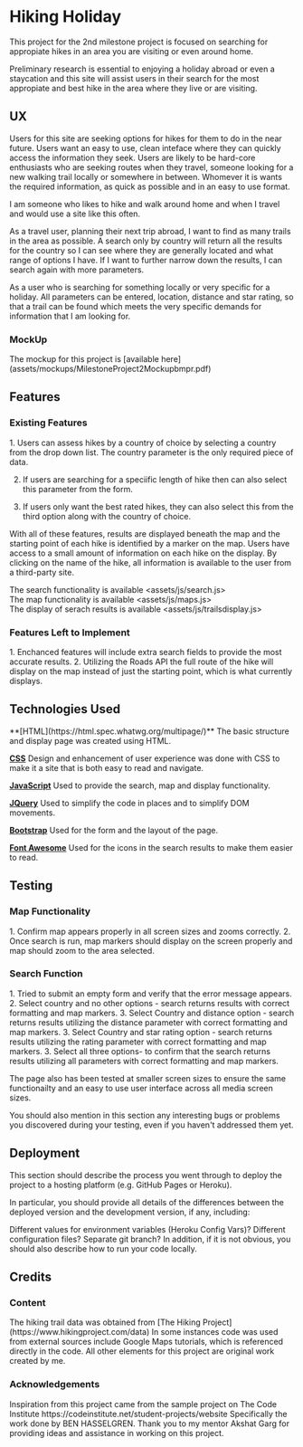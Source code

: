 <h1>Hiking Holiday</h1>
This project for the 2nd milestone project is focused on searching for appropiate hikes in an area you are visiting or even around home.  

Preliminary research is essential to enjoying a holiday abroad or even a staycation and this site will assist users in their search for 
the most appropiate and best hike in the area where they live or are visiting.  

<h2>UX</h2>
Users for this site are seeking options for hikes for them to do in the near future.  Users want an easy to use, clean inteface where they can 
quickly access the information they seek.  Users are likely to be hard-core enthusiasts who are seeking routes when they travel, someone looking
for a new walking trail locally or somewhere in between. Whomever it is wants the required information, as quick as possible and in an easy to
use format.  

I am someone who likes to hike and walk around home and when I travel and would use a site like this often.  

As a travel user, planning their next trip abroad, I want to find as many trails in the area as possible.  A search only by country will return
all the results for the country so I can see where they are generally located and what range of options I have.  If I want to further narrow down
the results, I can search again with more parameters.

As a user who is searching for something locally or very specific for a holiday.  All parameters can be entered, location, distance and star rating,
so that a trail can be found which meets the very specific demands for information that I am looking for. 


<h3>MockUp</h3>
The mockup for this project is [available here](assets/mockups/MilestoneProject2Mockupbmpr.pdf)

<h2>Features</h2>

<h3>Existing Features</h3>
1. Users can assess hikes by a country of choice by selecting a country from the drop down list. The country parameter is the only required piece of data.  

2. If users are searching for a speciific length of hike then can also select this parameter from the form.  

3. If users only want the best rated hikes, they can also select this from the third option along with the country of choice.  

With all of these features, results are displayed beneath the map and the starting point of each hike is identified by a marker on the map.
Users have access to a small amount of information on each hike on the display.  By clicking on the name of the hike, all information is available
to the user from a third-party site.  

The search functionality is available <assets/js/search.js>  
The map functionality is available <assets/js/maps.js>  
The display of serach results is available <assets/js/trailsdisplay.js>  


<h3>Features Left to Implement</h3>
1.  Enchanced features will include extra search fields to provide the most accurate results.  
2.  Utilizing the Roads API the full route of the hike will display on the map instead of just the starting point, which is what currently displays.  

<h2>Technologies Used</h2>
**[HTML](https://html.spec.whatwg.org/multipage/)**
  The basic structure and display page was created using HTML.

**[CSS](https://www.w3.org/Style/CSS/Overview.en.html)**
  Design and enhancement of user experience was done with CSS to make it a site that is both easy to read and navigate. 

**[JavaScript](http://www.ecmascript.org/)**
  Used to provide the search, map and display functionality.

**[JQuery](https://jquery.com/)**
  Used to simplify the code in places and to simplify DOM movements.
  
**[Bootstrap](https://getbootstrap.com/)**
  Used for the form and the layout of the page. 

**[Font Awesome](https://fontawesome.com/)**
  Used for the  icons in the search results to make them easier to read.



<h2>Testing</h2>

<h3>Map Functionality</h3>
1. Confirm map appears properly in all screen sizes and zooms correctly.  
2. Once search is run, map markers should display on the screen properly and map should zoom to the area selected.

<h3>Search Function</h3>
1. Tried to submit an empty form and verify that the error message appears.  
2. Select country and no other options - search returns  results with correct formatting and map markers.  
3. Select Country and distance option - search returns  results utilizing the distance parameter with correct formatting and map markers.  
3. Select Country and star rating option - search returns  results utilizing the rating parameter with correct formatting and map markers.  
3. Select all three options- to confirm that the search returns  results utilizing all parameters with correct formatting and map markers.  

The page also has been tested at smaller screen sizes to ensure the same functionailty and an easy to use user interface across all media screen sizes.

You should also mention in this section any interesting bugs or problems you discovered during your testing, even if you haven't addressed them yet.


<h2>Deployment</h2>
This section should describe the process you went through to deploy the project to a hosting platform (e.g. GitHub Pages or Heroku).

In particular, you should provide all details of the differences between the deployed version and the development version, if any, including:

Different values for environment variables (Heroku Config Vars)?
Different configuration files?
Separate git branch?
In addition, if it is not obvious, you should also describe how to run your code locally.

<h2>Credits</h2>
<h3>Content</h3>
The hiking trail data was obtained from [The Hiking Project](https://www.hikingproject.com/data)  
In some instances code was used from external sources include Google Maps tutorials, which is referenced directly in the code.  
All other elements for this project are original work created by me.  

<h3>Acknowledgements</h3>
Inspiration from this project came from the sample project on The Code Institute https://codeinstitute.net/student-projects/website  
Specifically the work done by BEN HASSELGREN.  
Thank you to my mentor Akshat Garg for providing ideas and assistance in working on this project.  
